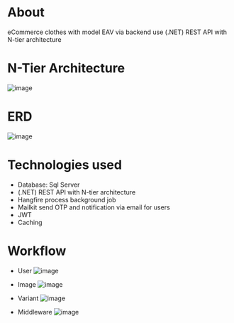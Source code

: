 # About
eCommerce clothes with model EAV via backend use (.NET) REST API with N-tier architecture
# N-Tier Architecture
![image](https://github.com/user-attachments/assets/19671c9c-883b-4d48-bb75-18cbf61ccfe4)

# ERD
![image](https://github.com/user-attachments/assets/dce1247a-7065-4599-b95e-a5891649f988)

# Technologies used
-  Database: Sql Server
-  (.NET) REST API with N-tier architecture
-  Hangfire process background job
-  Mailkit send OTP and notification via email for users
-  JWT
-  Caching
# Workflow
-  User
![image](https://github.com/user-attachments/assets/5346eba3-543b-4f4d-a329-d4012e3b88d8)
-  Image
![image](https://github.com/user-attachments/assets/2fc458cd-5fae-42a0-af36-cf90faef92cb)
- Variant
![image](https://github.com/user-attachments/assets/fa6f0dc4-868a-4360-91de-a301d9ed84e7)

- Middleware
![image](https://github.com/user-attachments/assets/11bc4dd6-eb42-4b0a-9c95-54fb6e945af0)




